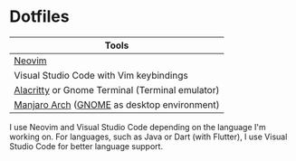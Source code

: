 # Dotfiles

| Tools						         |
|--------------------------------------------------------|
| [Neovim][]						 |
| Visual Studio Code with Vim keybindings                |
| [Alacritty][] or Gnome Terminal (Terminal emulator)    |
| [Manjaro Arch][] ([GNOME][] as desktop environment)    |

I use Neovim and Visual Studio Code depending on the language I'm working on. For languages, 
such as Java or Dart (with Flutter), I use Visual Studio Code for better language support.

[i3]: https://i3wm.org/
[Alacritty]: https://alacritty.org/
[Manjaro Arch]: https://manjaro.org/
[GNOME]: https://www.gnome.org/
[Ripgrep]: https://github.com/BurntSushi/ripgrep
[Neovim]: https://neovim.io/
